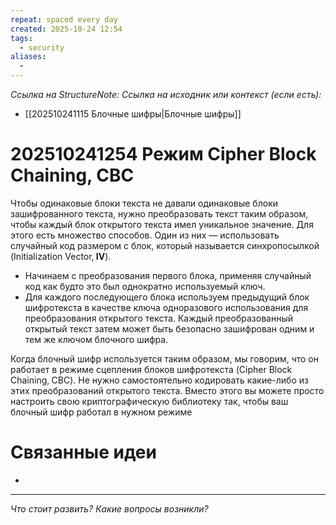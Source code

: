 ```yaml
---
repeat: spaced every day
created: 2025-10-24 12:54
tags:
  - security
aliases:
  -
---
```

*Ссылка на StructureNote:*
*Ссылка на исходник или контекст (если есть):*
- [[202510241115 Блочные шифры|Блочные шифры]]

# 202510241254 Режим Cipher Block Chaining, CBC

Чтобы одинаковые блоки текста не давали одинаковые блоки зашифрованного текста, нужно преобразовать текст таким образом, чтобы каждый блок открытого текста имел уникальное значение. Для этого есть множество способов. Один из них — использовать случайный код размером с блок, который называется синхропосылкой (Initialization Vector‚ **IV**).

- Начинаем с преобразования первого блока, применяя случайный код как будто это был однократно используемый ключ.
- Для каждого последующего блока используем предыдущий блок шифротекста в качестве ключа одноразового использования для преобразования открытого текста. Каждый преобразованный открытый текст затем может быть безопасно зашифрован одним и тем же ключом блочного шифра.

Когда блочный шифр используется таким образом, мы говорим, что он работает в режиме сцепления блоков шифротекста (Cipher Block Chaining‚ CBC). Не нужно самостоятельно кодировать какие-либо из этих преобразований открытого текста. Вместо этого вы можете просто настроить свою криптографическую библиотеку так, чтобы ваш блочный шифр работал в нужном режиме

# Связанные идеи

- 

---

*Что стоит развить? Какие вопросы возникли?*
